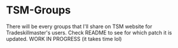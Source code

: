 # TSM-Groups
There will be every groups that I'll share on TSM website for Tradeskillmaster's users. Check README to see for which patch it is updated. WORK IN PROGRESS (it takes time lol)
